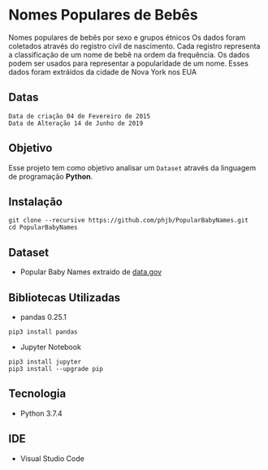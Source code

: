 # Nomes Populares de Bebês

Nomes populares de bebês por sexo e grupos étnicos Os dados foram coletados através do registro civil de nascimento.
Cada registro representa a classificação de um nome de bebê na ordem da frequência. Os dados podem ser usados ​​para representar a popularidade de um nome. 
Esses dados foram extráidos da cidade de Nova York nos EUA

## Datas
```
Data de criação 04 de Fevereiro de 2015
Data de Alteração 14 de Junho de 2019 
```

## Objetivo
Esse projeto tem como objetivo analisar um `Dataset` através da linguagem de programação **Python**.

## Instalação

```
git clone --recursive https://github.com/phjb/PopularBabyNames.git
cd PopularBabyNames
```

## Dataset
* Popular Baby Names extraido de [data.gov](https://catalog.data.gov/dataset/most-popular-baby-names-by-sex-and-mothers-ethnic-group-new-york-city-8c742)

## Bibliotecas Utilizadas
* pandas 0.25.1
```
pip3 install pandas
```
* Jupyter Notebook
```
pip3 install jupyter
pip3 install --upgrade pip
```

## Tecnologia
* Python 3.7.4

## IDE
* Visual Studio Code